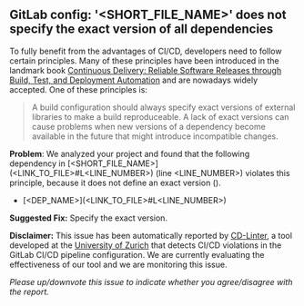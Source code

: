 GitLab config: '<SHORT_FILE_NAME>' does not specify the exact version of all dependencies
---
To fully benefit from the advantages of CI/CD, developers need to follow certain principles. Many of these principles have been introduced in the landmark book [Continuous Delivery: Reliable Software Releases through Build, Test, and Deployment Automation](https://www.oreilly.com/library/view/continuous-delivery-reliable/9780321670250/) and are nowadays widely accepted. One of these principles is:

> A build configuration should always specify exact versions of external libraries to make a build reproduceable.
A lack of exact versions can cause problems when new versions of a dependency become available in the future that might introduce incompatible changes.

**Problem**: We analyzed your project and found that the following dependency in [<SHORT_FILE_NAME>](<LINK_TO_FILE>#L<LINE_NUMBER>) (line <LINE_NUMBER>) violates this principle, because it does not define an exact version (<MESSAGE>).

* [<DEP_NAME>](<LINK_TO_FILE>#L<LINE_NUMBER>)

**Suggested Fix:** Specify the exact version.

**Disclaimer:**
This issue has been automatically reported by [CD-Linter](https://bitbucket.org/sealuzh/cd-linter/), a tool developed at the [University of Zurich](https://www.uzh.ch/) that detects CI/CD violations in the GitLab CI/CD pipeline configuration.
We are currently evaluating the effectiveness of our tool and we are monitoring this issue.

*Please up/downvote this issue to indicate whether you agree/disagree with the report.*